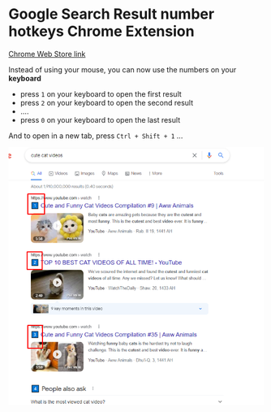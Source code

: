 # Google Search Result number hotkeys Chrome Extension

[Chrome Web Store link](https://chrome.google.com/webstore/detail/google-search-result-hotk/klgbcckheikhkhmklfbdbnhkmmpbmjce)

Instead of using your mouse, you can now use the numbers on your **keyboard**

- press `1` on your keyboard to open the first result
- press `2` on your keyboard to open the second result
- ....
- press `0` on your keyboard to open the last result

And to open in a new tab, press `Ctrl + Shift + 1` ...

![screenshot](assets/images/Screenshot_1.png)
